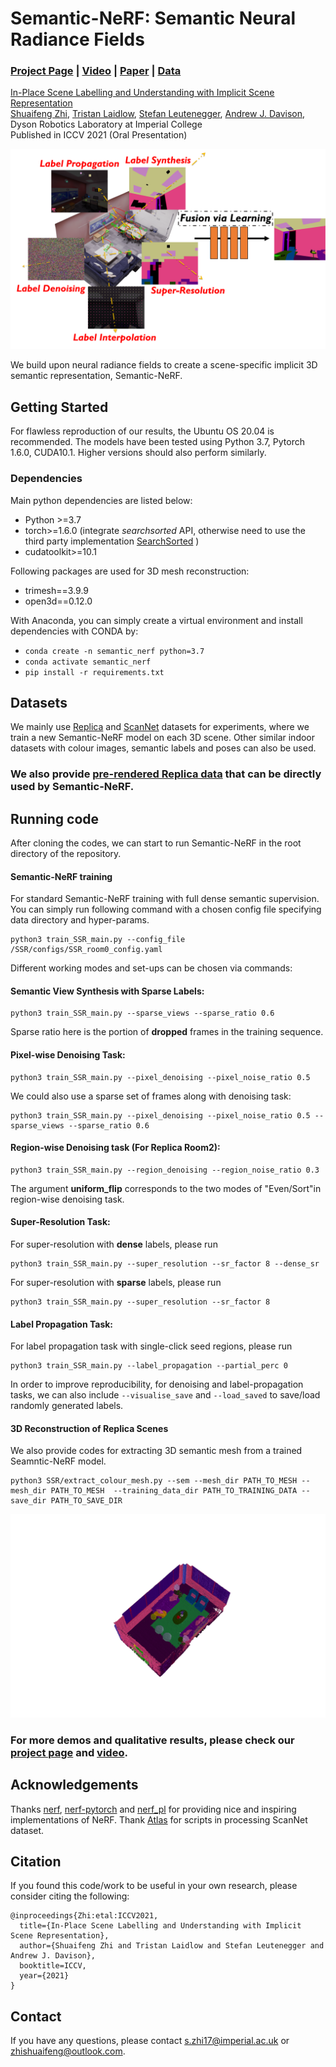 # Semantic-NeRF: Semantic Neural Radiance Fields

### [Project Page](https://shuaifengzhi.com/Semantic-NeRF/) | [Video](https://youtu.be/FpShWO7LVbM) | [Paper](https://arxiv.org/abs/2103.15875) | [Data](https://www.dropbox.com/sh/9yu1elddll00sdl/AAC-rSJdLX0C6HhKXGKMOIija?dl=0)


[In-Place Scene Labelling and Understanding with Implicit Scene Representation](https://shuaifengzhi.com/Semantic-NeRF/)  
 [Shuaifeng Zhi](https://shuaifengzhi.com/),
 [Tristan Laidlow](https://wp.doc.ic.ac.uk/twl15/),
 [Stefan Leutenegger](https://wp.doc.ic.ac.uk/sleutene/),
 [Andrew J. Davison](https://www.doc.ic.ac.uk/~ajd/),
 <br>
Dyson Robotics Laboratory at Imperial College \
Published in ICCV 2021 (Oral Presentation)

<img src='imgs/teaser.png'/>

We build upon neural radiance fields to create a scene-specific implicit 3D semantic representation, Semantic-NeRF.

## Getting Started

For flawless reproduction of our results, the Ubuntu OS 20.04 is recommended. The models have been tested using Python 3.7, Pytorch 1.6.0, CUDA10.1. Higher versions should also perform similarly.

### Dependencies
Main python dependencies are listed below:
- Python >=3.7
- torch>=1.6.0 (integrate *searchsorted* API, otherwise need to use the third party implementation [SearchSorted](https://github.com/aliutkus/torchsearchsorted) )
- cudatoolkit>=10.1

Following packages are used for 3D mesh reconstruction:
- trimesh==3.9.9
- open3d==0.12.0

With Anaconda, you can simply create a virtual environment and install dependencies with CONDA by:
- `conda create -n semantic_nerf python=3.7`
- `conda activate semantic_nerf`
- `pip install -r requirements.txt`

## Datasets
We mainly use [Replica](https://github.com/facebookresearch/Replica-Dataset) and [ScanNet](http://www.scan-net.org/) datasets for experiments, where we train a new Semantic-NeRF model on each 3D scene. Other similar indoor datasets with colour images, semantic labels and poses can also be used.

### We also provide [pre-rendered Replica data](https://www.dropbox.com/sh/9yu1elddll00sdl/AAC-rSJdLX0C6HhKXGKMOIija?dl=0) that can be directly used by Semantic-NeRF.


## Running code
After cloning the codes, we can start to run Semantic-NeRF in the root directory of the repository.

#### Semantic-NeRF training
For standard Semantic-NeRF training with full dense semantic supervision. You can simply run following command with a chosen config file specifying data directory and hyper-params.
```
python3 train_SSR_main.py --config_file /SSR/configs/SSR_room0_config.yaml
```

Different working modes and set-ups can be chosen via commands:
#### Semantic View Synthesis with Sparse Labels:
```
python3 train_SSR_main.py --sparse_views --sparse_ratio 0.6
```
Sparse ratio here is the portion of **dropped** frames in the training sequence.

#### Pixel-wise Denoising Task:
```
python3 train_SSR_main.py --pixel_denoising --pixel_noise_ratio 0.5
```

We could also use a sparse set of frames along with denoising task:
```
python3 train_SSR_main.py --pixel_denoising --pixel_noise_ratio 0.5 --sparse_views --sparse_ratio 0.6
```

#### Region-wise Denoising task (For Replica Room2):
```
python3 train_SSR_main.py --region_denoising --region_noise_ratio 0.3
```
The argument **uniform_flip** corresponds to the two modes of "Even/Sort"in region-wise denoising task.

#### Super-Resolution Task:
For super-resolution with **dense** labels, please run
```
python3 train_SSR_main.py --super_resolution --sr_factor 8 --dense_sr
```

For super-resolution with **sparse** labels, please run
```
python3 train_SSR_main.py --super_resolution --sr_factor 8
```

#### Label Propagation Task:
For label propagation task with single-click seed regions, please run
```
python3 train_SSR_main.py --label_propagation --partial_perc 0
```

In order to improve reproducibility, for denoising and label-propagation tasks, we can also include `--visualise_save` and `--load_saved` to save/load randomly generated labels.


#### 3D Reconstruction of Replica Scenes
We also provide codes for extracting 3D semantic mesh from a trained Seamntic-NeRF model.

```
python3 SSR/extract_colour_mesh.py --sem --mesh_dir PATH_TO_MESH --mesh_dir PATH_TO_MESH  --training_data_dir PATH_TO_TRAINING_DATA --save_dir PATH_TO_SAVE_DIR
```
<img src='imgs/sem_mesh_room0.png'/>


### For more demos and qualitative results, please check our [project page](https://shuaifengzhi.com/Semantic-NeRF/) and [video](https://youtu.be/FpShWO7LVbM).


## Acknowledgements
Thanks [nerf](https://github.com/bmild/nerf), [nerf-pytorch](https://github.com/yenchenlin/nerf-pytorch) and [nerf_pl](https://github.com/kwea123/nerf_pl) for providing nice and inspiring implementations of NeRF. Thank [Atlas](https://github.com/magicleap/Atlas) for scripts in processing ScanNet dataset.

## Citation
If you found this code/work to be useful in your own research, please consider citing the following:
```
@inproceedings{Zhi:etal:ICCV2021,
  title={In-Place Scene Labelling and Understanding with Implicit Scene Representation},
  author={Shuaifeng Zhi and Tristan Laidlow and Stefan Leutenegger and Andrew J. Davison},
  booktitle=ICCV,
  year={2021}
}
```

## Contact
If you have any questions, please contact s.zhi17@imperial.ac.uk or zhishuaifeng@outlook.com.

